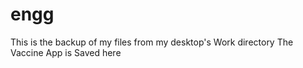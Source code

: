 # engg
This is the backup of my files from my desktop's Work directory
The Vaccine App is Saved here
